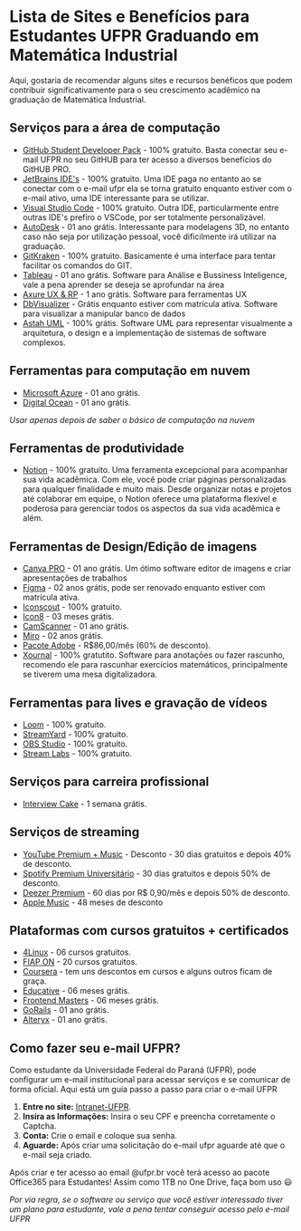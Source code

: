 # Lista de Sites e Benefícios para Estudantes UFPR Graduando em Matemática Industrial

Aqui, gostaria de recomendar alguns sites e recursos benéficos que podem contribuir significativamente para o seu crescimento acadêmico na graduação de Matemática Industrial.

## Serviços para a área de computação

- [GitHub Student Developer Pack](https://education.github.com/pack) - 100% gratuito. Basta conectar seu e-mail UFPR no seu GitHUB para ter acesso a diversos benefícios do GitHUB PRO.
- [JetBrains IDE's](https://www.jetbrains.com/community/education/) - 100% gratuito. Uma IDE paga no entanto ao se conectar com o e-mail ufpr ela se torna gratuito enquanto estiver com o e-mail ativo, uma IDE interessante para se utilizar.
- [Visual Studio Code](https://code.visualstudio.com) - 100% gratuito. Outra IDE, particularmente entre outras IDE's prefiro o VSCode, por ser totalmente personalizável.
- [AutoDesk](https://www.autodesk.com/education/free-software) - 01 ano grátis. Interessante para modelagens 3D, no entanto caso não seja por utilização pessoal, você dificilmente irá utilizar na graduação.
- [GitKraken](https://www.gitkraken.com/student-resources) - 100% gratuito. Basicamente é uma interface para tentar facilitar os comandos do GIT.
- [Tableau](https://www.tableau.com/academic/students) - 01 ano grátis. Software para Análise e Bussiness Inteligence, vale a pena aprender se deseja se aprofundar na área 
- [Axure UX & RP](https://www.axure.com/education) - 1 ano grátis. Software para ferramentas UX
- [DbVisualizer](https://www.dbvis.com/pricing/#academic) - Grátis enquanto estiver com matrícula ativa. Software para visualizar a manipular banco de dados 
- [Astah UML](https://astah.net/products/free-student-license/) - 100% grátis. Software UML para representar visualmente a arquitetura, o design e a implementação de sistemas de software complexos.

## Ferramentas para computação em nuvem

- [Microsoft Azure](https://azure.microsoft.com/en-us/free/students/) - 01 ano grátis.
- [Digital Ocean](https://www.digitalocean.com/github-students) - 01 ano grátis.

*Usar apenas depois de saber o básico de computação na nuvem*

## Ferramentas de produtividade

- [Notion](https://www.notion.so/students) - 100% gratuito. Uma ferramenta excepcional para acompanhar sua vida acadêmica. Com ele, você pode criar páginas personalizadas para qualquer finalidade e muito mais. Desde organizar notas e projetos até colaborar em equipe, o Notion oferece uma plataforma flexível e poderosa para gerenciar todos os aspectos da sua vida acadêmica e além.

## Ferramentas de Design/Edição de imagens

- [Canva PRO](https://www.canva.com/education/students/) - 01 ano grátis. Um ótimo software editor de imagens e criar apresentações de trabalhos
- [Figma](https://www.figma.com/education/) - 02 anos grátis, pode ser renovado enquanto estiver com matrícula ativa.
- [Iconscout](https://iconscout.com/github-students) - 100% gratuito.
- [Icon8](https://icons8.com.br/github-students) - 03 meses grátis.
- [CamScanner](https://mo.camscanner.com/user/uniStuActivity) - 01 ano grátis.
- [Miro](https://miro.com/education-whiteboard/) - 02 anos grátis.
- [Pacote Adobe](https://www.adobe.com/br/creativecloud/buy/students.html) - R$86,00/mês (60% de desconto).
- [Xournal](https://xournalpp.github.io/) - 100% gratutito. Software para anotações ou fazer rascunho, recomendo ele para rascunhar exercícios matemáticos, principalmente se tiverem uma mesa digitalizadora.

## Ferramentas para lives e gravação de vídeos

- [Loom](https://www.loom.com/education) - 100% gratuito.
- [StreamYard](https://streamyard.com/github-students) - 100% gratuito.
- [OBS Studio](https://obsproject.com/pt-br/download) - 100% gratuito.
- [Stream Labs](https://streamlabs.com/pt-br/?utm_source=google&utm_medium=cpc&utm_term=streamlabs&utm_campaign=%5BPr%3AS%5D%20%5BP%3AG%5D%20%5BC%3AS%5D%20%5BG%3AINTL%5D%20%5BF%3ANull%5D%20%5BI%3ANull%5D%20%5BCo%3ANull%5D%20%5BD%3ABrand%5D%20%5BA%3ANull%5D&utm_content=RSA&gad_source=1&gclid=EAIaIQobChMIkPHCgIm4hAMVAUFIAB3hJwELEAAYASAAEgIYofD_BwE) - 100% gratuito.

## Serviços para carreira profissional

- [Interview Cake](https://www.interviewcake.com/github-students) - 1 semana grátis.

## Serviços de streaming

- [YouTube Premium + Music](https://www.youtube.com/premium/student) - Desconto - 30 dias gratuitos e depois 40% de desconto.
- [Spotify Premium Universitário](https://www.spotify.com/us/student/) - 30 dias gratuitos e depois 50% de desconto.
- [Deezer Premium](https://www.deezer.com/us/offers/student) - 60 dias por R$ 0,90/mês e depois 50% de desconto.
- [Apple Music](https://support.apple.com/pt-br/106008) - 48 meses de desconto

## Plataformas com cursos gratuitos + certificados

- [4Linux](https://4linux.com.br/cursos/cursos-starter/) - 06 cursos gratuitos.
- [FIAP ON](https://on.fiap.com.br) - 20 cursos gratuitos.
- [Coursera](https://www.coursera.org) - tem uns descontos em cursos e alguns outros ficam de graça.
- [Educative](https://www.educative.io/github-students) - 06 meses grátis.
- [Frontend Masters](https://frontendmasters.com/welcome/github-student-developers/) - 06 meses grátis.
- [GoRails](https://gorails.com/github-students) - 01 ano grátis.
- [Alteryx](https://www.alteryx.com/pt-br/sparked/students) - 01 ano grátis.

## Como fazer seu e-mail UFPR?

Como estudante da Universidade Federal do Paraná (UFPR), pode configurar um e-mail institucional para acessar serviços e se comunicar de forma oficial. Aqui está um guia passo a passo para criar o e-mail UFPR

1. **Entre no site:** [Intranet-UFPR](https://intranet.ufpr.br/intranet/public/solicitacaoEmail!inputFormCPF.action;jsessionid=-zw6zikY0yAvwJiFgRUvqlX9.jboss04).
2. **Insira as Informações:** Insira o seu CPF e preencha corretamente o Captcha.
3. **Conta:** Crie o email e coloque sua senha.
4. **Aguarde:** Após criar uma solicitação do e-mail ufpr aguarde até que o e-mail seja criado.

Após criar e ter acesso ao email @ufpr.br você terá acesso ao pacote Office365 para Estudantes! Assim como 1TB no One Drive, faça bom uso 😃

*Por via regra, se o software ou serviço que você estiver interessado tiver um plano para estudante, vale a pena tentar conseguir acesso pelo e-mail UFPR*
